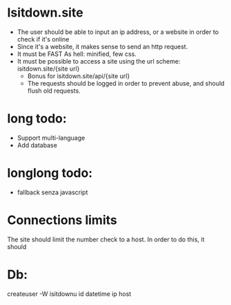 # Isitdown.site
 * The user should be able to input an ip address, or a website in order to check if it's online
  * Since it's a website, it makes sense to send an http request.
 * It must be FAST As hell: minified, few css.
 * It must be possible to access a site using the url scheme: isitdown.site/{site url}
   * Bonus for isitdown.site/api/{site url}
   * The requests should be logged in order to prevent abuse, and should flush old requests.

# long todo:
 * Support multi-language
 * Add database

# longlong todo:
 * fallback senza javascript

# Connections limits
The site should limit the number check to a host. In order to do this, it should


# Db:
createuser -W isitdownu
id datetime ip host
